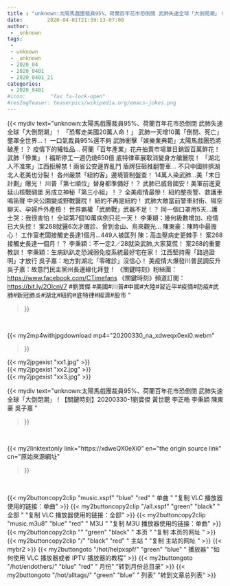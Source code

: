 ```yaml
---
title : "unknown:太陽馬戲團裁員95%、荷蘭百年花市恐倒閉 武肺失速全球「大倒閉潮」！【關鍵時刻】20200330-1劉寶傑 黃世聰 李正皓 李秉穎 陳東豪 吳子嘉 "
date:        2020-04-01T21:39:13-07:00
author:
 - _unknown
tags:
 - 
 - unknown
 - _unknown
 - 2020_04
 - 2020_0401
 - 2020_0401_21
categories:
 - 2020_0401
#icon:        "fas fa-lock-open"
#resImgTeaser: teaserpics/wikipedia.org/emacs-jokes.png
---
```







{{< mydiv text="unknown:太陽馬戲團裁員95%、荷蘭百年花市恐倒閉 武肺失速全球「大倒閉潮」！ 「恐奪走美國20萬人命！」 武肺一天增10萬「倒閉、死亡」壟罩全世界…！ 一口氣裁員95%還不夠 武肺衝擊「娛樂業典範」太陽馬戲團恐將破產！？ 疫情下的犧牲品… 荷蘭「百年產業」花卉拍賣市場單日銷毀百萬鮮花！ 武肺「慘業」！福斯停工一週仍燒650億 底特律車展取消變身方艙醫院！ 「湖北人不准來」江西拒解禁！兩省公安邊界亂鬥 盾牌狂砸推翻警車… 不只中國排擠湖北人老美也分裂！ 各州嚴禁「紐約客」邊境管制盤查！ 14萬人染武肺…美「末日計劃」曝光！ 川普「第七順位」替身都準備好！？ 武肺已威脅國安！美軍前進夏延山核戰碉堡 另成立神秘「第三小組」！？ 全美疫情最慘！ 紐約整夜警、救護車鳴笛聲 中央公園變成野戰醫院！ 紐約不再是紐約！ 武肺大敵當前警車封街、隔空聊天、孕婦戶外產檢！ 世界霸權「武肺戰」武器不足！？ 同一個口罩用5天…護士哭：我很害怕！ 全球第7個10萬病例只花一天！ 李秉穎：幾何級數增加、疫情已大失控！ 案268就醫6次才確診、曾到金山、烏來觀光… 陳東豪：陳時中最擔心！ 工作室老闆接觸史長達1個月…449人被匡列 陳：高血壓病史更棘手！ 案268接觸史長達一個月！？ 李秉穎：不一定2／28就染武肺,大家莫慌！ 案268的重要教訓！ 李秉穎：生病趴趴走恐減弱免疫系統最好宅在家！ 江西堅持需「路過證明」才放行 吳子嘉：地方對湖北「零確診」沒信心！ 美疫情大爆發川普民調反升 吳子嘉：故意鬥民主黨州長邊緣化拜登！  《關鍵時刻》粉絲團：https://www.facebook.com/CTimefans 《關鍵時刻》頻道訂閱：https://bit.ly/2OlcnV7  #劉寶傑 #美國#川普#中國#大陸#習近平#疫情#防疫#武肺#新冠肺炎#湖北#紐約#底特律#經濟#股市 "
>}}
<br>


{{< my2mp4withjpgdownload mp4="20200330_na_xdweqx0exi0.webm"
>}}

{{< my2jpgexist "xx1.jpg" >}}<br>
{{< my2jpgexist "xx2.jpg" >}}<br>
{{< my2jpgexist "xx3.jpg" >}}<br>



{{< mydiv text="unknown:太陽馬戲團裁員95%、荷蘭百年花市恐倒閉 武肺失速全球「大倒閉潮」！【關鍵時刻】20200330-1劉寶傑 黃世聰 李正皓 李秉穎 陳東豪 吳子嘉 "
>}}
<br>

{{< my2linktextonly link="https://xdweQX0eXi0"
en="the origin source link" cn="原始來源網址"
>}}


<br>


{{< my2buttoncopy2clip "music.xspf"        "blue"   "red"    " 单曲 "  "复制 VLC 播放器使用的链接：单曲" >}} {{< my2buttoncopy2clip "/all.xspf"         "green"  "black"  " 全部 "  "复制 VLC 播放器使用的链接：全部" >}} {{< my2buttoncopy2clip "music.m3u8"        "blue"   "red"    " M3U  "    "复制 M3U 播放器使用的链接：单曲" >}} {{< my2buttoncopy2clip ""                  "green"  "black"  " 本页 "    "复制 本页的网址 " >}} {{< my2buttoncopy2clip "/"                 "black"  "red"    " 主站 "    "复制 主站的网址 " >}} {{< mybr2 >}} {{< my2buttongoto      "/hot/helpxspf/"    "green"  "blue"   " 播放器" "如何使用 VLC 播放器或者 IPTV 播放器的教程" >}} {{< my2buttongoto      "/hot/endothers/"   "blue"   "red"    " 月份"   "转到月份总目录" >}} {{< my2buttongoto      "/hot/alltags/"     "green"  "blue"   " 列表"   "转到文章总列表" >}} 
